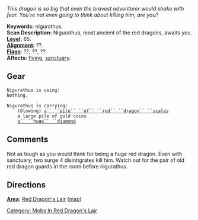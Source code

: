*This dragon is so big that even the bravest adventurer would shake with
fear. You're not even going to think about killing him, are you?*

**Keywords:** nigurathus.  
**Scan Description:** Nigurathus, most ancient of the red dragons,
awaits you.  
**[Level](Level.md "wikilink"):** 65.  
**[Alignment](Alignment.md "wikilink"):** ??.  
**[Flags](:Category:_Mob_Types.md "wikilink"):** ??, ??, ??.  
**Affects:** [flying](Flying.md "wikilink"),
[sanctuary](Sanctuary.md "wikilink").  

## Gear

`Nigurathus is using:`  
`Nothing.`

`Nigurathus is carrying:`  
`    (Glowing) `[`a`` ``pile`` ``of`` ``red`` ``dragon`` ``scales`](Pile_Of_Red_Dragon_Scales.md "wikilink")  
`    a large pile of gold coins`  
`    `[`a`` ``huge`` ``diamond`](Huge_Diamond.md "wikilink")

## Comments

Not as tough as you would think for being a huge red dragon. Even with
sanctuary, two surge 4 disintigrates kill him. Watch out for the pair of
old red dragon guards in the room before nigurathus.

## Directions

**[Area](:Category:_Areas.md "wikilink"):** [Red Dragon's
Lair](:Category:_Red_Dragon's_Lair.md "wikilink")
([map](Red_Dragon's_Lair_Map.md "wikilink"))

[Category: Mobs In Red Dragon's
Lair](Category:_Mobs_In_Red_Dragon's_Lair "wikilink")
